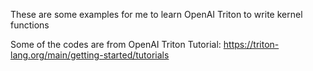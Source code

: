 These are some examples for me to learn OpenAI Triton to write kernel functions 

Some of the codes are from OpenAI Triton Tutorial: https://triton-lang.org/main/getting-started/tutorials
